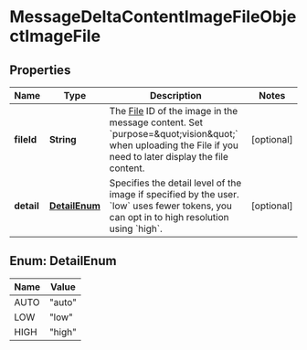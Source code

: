 

# MessageDeltaContentImageFileObjectImageFile


## Properties

| Name | Type | Description | Notes |
|------------ | ------------- | ------------- | -------------|
|**fileId** | **String** | The [File](/docs/api-reference/files) ID of the image in the message content. Set &#x60;purpose&#x3D;\&quot;vision\&quot;&#x60; when uploading the File if you need to later display the file content. |  [optional] |
|**detail** | [**DetailEnum**](#DetailEnum) | Specifies the detail level of the image if specified by the user. &#x60;low&#x60; uses fewer tokens, you can opt in to high resolution using &#x60;high&#x60;. |  [optional] |



## Enum: DetailEnum

| Name | Value |
|---- | -----|
| AUTO | &quot;auto&quot; |
| LOW | &quot;low&quot; |
| HIGH | &quot;high&quot; |



